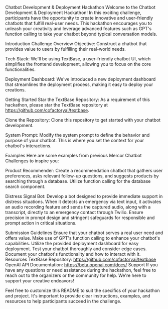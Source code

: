 Chatbot Development & Deployment Hackathon
Welcome to the Chatbot Development & Deployment Hackathon! In this exciting challenge, participants have the opportunity to create innovative and user-friendly chatbots that fulfill real-user needs. This hackathon encourages you to unleash your creativity and leverage advanced features such as GPT's function calling to take your chatbot beyond typical conversation models.

Introduction
Challenge Overview
Objective: Construct a chatbot that provides value to users by fulfilling their real-world needs.

Tech Stack: We'll be using TextBase, a user-friendly chatbot UI, which simplifies the frontend development, allowing you to focus on the core functionalities.

Deployment Dashboard: We've introduced a new deployment dashboard that streamlines the deployment process, making it easy to deploy your creations.

Getting Started
Star the TextBase Repository: As a requirement of this hackathon, please star the TextBase repository at https://github.com/cofactoryai/textbase.

Clone the Repository: Clone this repository to get started with your chatbot development.

System Prompt: Modify the system prompt to define the behavior and purpose of your chatbot. This is where you set the context for your chatbot's interactions.

Examples
Here are some examples from previous Mercor Chatbot Challenges to inspire you:

Product Recommender: Create a recommendation chatbot that gathers user preferences, asks relevant follow-up questions, and suggests products by searching through a database. Utilize function calling for the database search component.

Distress Signal Bot: Develop a bot designed to provide immediate support in distress situations. When it detects an emergency via text input, it activates an audio recording feature and sends the captured audio, along with a transcript, directly to an emergency contact through Twilio. Ensure precision in prompt design and stringent safeguards for responsible and prompt action in critical situations.

Submission Guidelines
Ensure that your chatbot serves a real user need and offers value.
Make use of GPT's function calling to enhance your chatbot's capabilities.
Utilize the provided deployment dashboard for easy deployment.
Test your chatbot thoroughly and consider edge cases.
Document your chatbot's functionality and how to interact with it.
Resources
TextBase Repository: https://github.com/cofactoryai/textbase
OpenAI API Documentation: https://beta.openai.com/docs/
Support
If you have any questions or need assistance during the hackathon, feel free to reach out to the organizers or the community for help. We're here to support your creative endeavors!

Feel free to customize this README to suit the specifics of your hackathon and project. It's important to provide clear instructions, examples, and resources to help participants succeed in the challenge.

